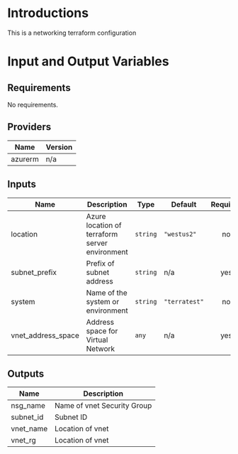 # Introductions
This is a networking terraform configuration


# Input and Output Variables
<!-- BEGINNING OF PRE-COMMIT-TERRAFORM DOCS HOOK -->
## Requirements

No requirements.

## Providers

| Name | Version |
|------|---------|
| azurerm | n/a |

## Inputs

| Name | Description | Type | Default | Required |
|------|-------------|------|---------|:--------:|
| location | Azure location of terraform server environment | `string` | `"westus2"` | no |
| subnet\_prefix | Prefix of subnet address | `string` | n/a | yes |
| system | Name of the system or environment | `string` | `"terratest"` | no |
| vnet\_address\_space | Address space for Virtual Network | `any` | n/a | yes |

## Outputs

| Name | Description |
|------|-------------|
| nsg\_name | Name of vnet Security Group |
| subnet\_id | Subnet ID |
| vnet\_name | Location of vnet |
| vnet\_rg | Location of vnet |

<!-- END OF PRE-COMMIT-TERRAFORM DOCS HOOK -->